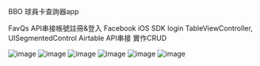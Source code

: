 BBO 球員卡查詢器app

FavQs API串接帳號註冊&登入
Facebook iOS SDK login
TableViewController, UISegmentedControl
Airtable API串接 實作CRUD

![image](https://github.com/Lou1202/BBO/blob/main/BBO截圖1.png)
![image](https://github.com/Lou1202/BBO/blob/main/BBO截圖2.png)
![image](https://github.com/Lou1202/BBO/blob/main/BBO截圖3.png)
![image](https://github.com/Lou1202/BBO/blob/main/BBO截圖4.png)
![image](https://github.com/Lou1202/BBO/blob/main/BBO截圖5.png)
![image](https://github.com/Lou1202/BBO/blob/main/BBO截圖6.png)
